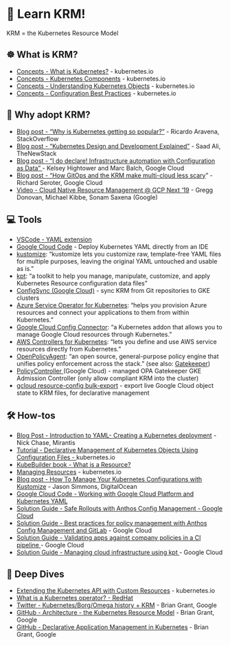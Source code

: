 

# 🔁 Learn KRM! 

KRM = the Kubernetes Resource Model 


## ☸️ What is KRM?

*   [Concepts - What is Kubernetes?](https://kubernetes.io/docs/concepts/overview/what-is-kubernetes/) - kubernetes.io 
*   [Concepts - Kubernetes Components](https://kubernetes.io/docs/concepts/overview/components/) - kubernetes.io
*   [Concepts - Understanding Kubernetes Objects](https://kubernetes.io/docs/concepts/overview/working-with-objects/kubernetes-objects/) - kubernetes.io 
*   [Concepts - Configuration Best Practices](https://kubernetes.io/docs/concepts/configuration/overview/) - kubernetes.io 


## 🔎 Why adopt KRM?

*   [Blog post - “Why is Kubernetes getting so popular?”](https://stackoverflow.blog/2020/05/29/why-kubernetes-getting-so-popular/) - Ricardo Aravena, StackOverflow
*   [Blog post - “Kubernetes Design and Development Explained”](https://thenewstack.io/kubernetes-design-and-development-explained/) - Saad Ali, TheNewStack 
*   [Blog post - “I do declare! Infrastructure automation with Configuration as Data” ](https://cloud.google.com/blog/products/containers-kubernetes/understanding-configuration-as-data-in-kubernetes)- Kelsey Hightower and Marc Balch, Google Cloud 
*   [Blog post - “How GitOps and the KRM make multi-cloud less scary](https://seroter.com/2021/01/12/how-gitops-and-the-krm-make-multi-cloud-less-scary/)” - Richard Seroter, Google Cloud 
*   [Video - Cloud Native Resource Management @ GCP Next ‘19](https://www.youtube.com/watch?v=s_hiFuRDJSE) - Gregg Donovan, Michael Kibbe, Sonam Saxena (Google)  


## 💻  Tools 

*   [VSCode - YAML extension ](https://marketplace.visualstudio.com/items?itemName=redhat.vscode-yaml)
*   [Google Cloud Code](https://cloud.google.com/code/docs/vscode/features) - Deploy Kubernetes YAML directly from an IDE 
*   [kustomize](https://github.com/kubernetes-sigs/kustomize): “kustomize lets you customize raw, template-free YAML files for multiple purposes, leaving the original YAML untouched and usable as is.” 
*   [kpt](https://github.com/GoogleContainerTools/kpt): “a toolkit to help you manage, manipulate, customize, and apply Kubernetes Resource configuration data files” 
*   [ConfigSync (Google Cloud)](https://cloud.google.com/kubernetes-engine/docs/add-on/config-sync/overview) - sync KRM from Git repositories to GKE clusters
*   [Azure Service Operator for Kubernetes](https://github.com/Azure/azure-service-operator): “helps you provision Azure resources and connect your applications to them from within Kubernetes.”
*   [Google Cloud Config Connector](https://cloud.google.com/config-connector/docs/overview): “a Kubernetes addon that allows you to manage Google Cloud resources through Kubernetes.” 
*   [AWS Controllers for Kubernetes](https://aws-controllers-k8s.github.io/community/): “lets you define and use AWS service resources directly from Kubernetes.”  
*   [OpenPolicyAgent](https://www.openpolicyagent.org/docs/latest/): “an open source, general-purpose policy engine that unifies policy enforcement across the stack.”  (see also: [Gatekeeper](https://open-policy-agent.github.io/gatekeeper/website/docs/)) 
*   [PolicyController ](https://cloud.google.com/anthos-config-management/docs/concepts/policy-controller) (Google Cloud) - managed OPA Gatekeeper GKE Admission Controller (only allow compliant KRM into the cluster)
*   [gcloud resource-config bulk-export](https://cloud.google.com/sdk/gcloud/reference/beta/resource-config/bulk-export) - export live Google Cloud object state to KRM files, for declarative management 

## 🛠 How-tos 

*   [Blog Post - Introduction to YAML- Creating a Kubernetes deployment](https://www.mirantis.com/blog/introduction-to-yaml-creating-a-kubernetes-deployment/#:~:text=YAML%20Basics&text=When%20defining%20a%20Kubernetes%20manifest,so%20you%20can%20track%20changes) - Nick Chase, Mirantis
*   [Tutorial - Declarative Management of Kubernetes Objects Using Configuration Files - ](https://kubernetes.io/docs/tasks/manage-kubernetes-objects/declarative-config/)kubernetes.io 
*   [KubeBuilder book - What is a Resource?  ](https://book-v1.book.kubebuilder.io/basics/what_is_a_resource.html)
*   [Managing Resources](https://kubernetes.io/docs/concepts/cluster-administration/manage-deployment/) - kubernetes.io 
*   [Blog post - How To Manage Your Kubernetes Configurations with Kustomize](https://www.digitalocean.com/community/tutorials/how-to-manage-your-kubernetes-configurations-with-kustomize) - Jason Simmons, DigitalOcean 
*   [Google Cloud Code - Working with Google Cloud Platform and Kubernetes YAML](https://cloud.google.com/code/docs/vscode/yaml-editing)
*   [Solution Guide - Safe Rollouts with Anthos Config Management - Google Cloud](https://cloud.google.com/solutions/safe-rollouts-with-anthos-config-management)
*   [Solution Guide - Best practices for policy management with Anthos Config Management and GitLab](https://cloud.google.com/solutions/best-practices-for-policy-management-with-anthos-config-management) - Google Cloud 
*   [Solution Guide - Validating apps against company policies in a CI pipeline ](https://cloud.google.com/anthos-config-management/docs/tutorials/app-policy-validation-ci-pipeline)- Google Cloud 
*   [Solution Guide - Managing cloud infrastructure using kpt ](https://cloud.google.com/solutions/managing-cloud-infrastructure-using-kpt) - Google Cloud 


## 🌊 Deep Dives 

*   [Extending the Kubernetes API with Custom Resources](https://kubernetes.io/docs/concepts/extend-kubernetes/api-extension/custom-resources/) - kubernetes.io 
*   [What is a Kubernetes operator? - RedHat ](https://www.redhat.com/en/topics/containers/what-is-a-kubernetes-operator)
*   [Twitter - Kubernetes/Borg/Omega history + KRM](https://threader.app/thread/1121054924979064832) - Brian Grant, Google  
*   [GitHub - Architecture - the Kubernetes Resource Model](https://github.com/kubernetes/community/blob/master/contributors/design-proposals/architecture/resource-management.md) - Brian Grant, Google 
*   [GitHub - Declarative Application Management in Kubernetes](https://github.com/kubernetes/community/blob/master/contributors/design-proposals/architecture/declarative-application-management.md) - Brian Grant, Google 

 
